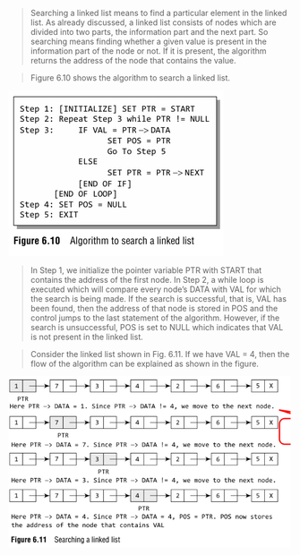 
 > Searching a linked list means to find a particular 
element in the linked list. As already discussed, 
a linked list consists of nodes which are divided 
into two parts, the information part and the next 
part. So searching means finding whether a given 
value is present in the information part of the 
node or not. If it is present, the algorithm returns 
the address of the node that contains the value.
 

 > Figure 6.10 shows the algorithm to search a linked list. 

 ![/image/list/10.png](/image/list/10.png) 

 > In Step 1, we initialize the pointer variable PTR with 
START that contains the address of the first node. In 
Step 2, a while loop is executed which will compare 
every node’s DATA with VAL for which the search is 
being made. If the search is successful, that is, VAL has 
been found, then the address of that node is stored in 
POS and the control jumps to the last statement of the 
algorithm. However, if the search is unsuccessful, POS is 
set to NULL which indicates that VAL is not present in the 
linked list.
 

 >  Consider the linked list shown in Fig. 6.11. If we have VAL = 4, then the flow of the algorithm 
can be explained as shown in the figure. 

 ![/image/list/11.png](/image/list/11.png) 
